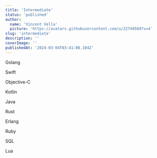 ```yaml
---
title: 'Intermediate'
status: 'published'
author:
  name: 'Vincent Vella'
  picture: 'https://avatars.githubusercontent.com/u/22749569?v=4'
slug: 'intermediate'
description: ''
coverImage: ''
publishedAt: '2024-03-04T03:41:08.104Z'
---
```


Golang

Swift

Objective-C

Kotlin

Java

Rust

Erlang

Ruby

SQL

Lua